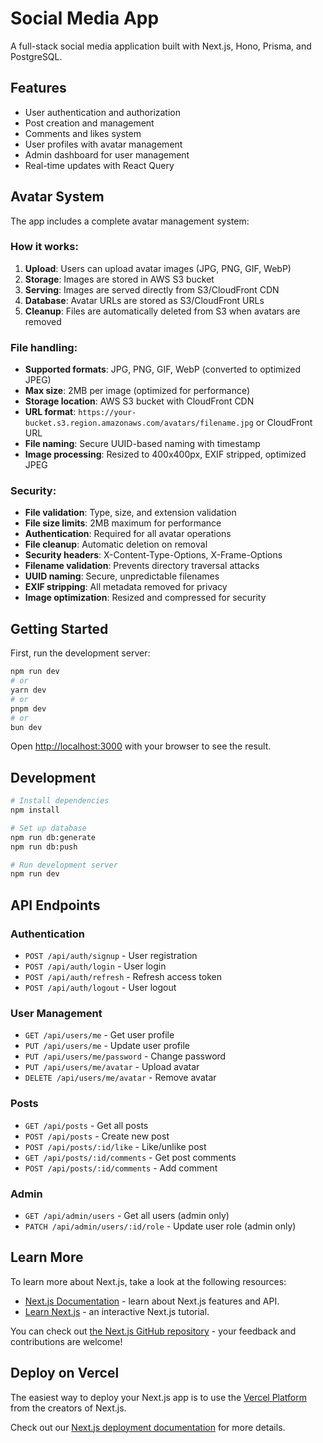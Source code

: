 # Social Media App

A full-stack social media application built with Next.js, Hono, Prisma, and PostgreSQL.

## Features

- User authentication and authorization
- Post creation and management
- Comments and likes system
- User profiles with avatar management
- Admin dashboard for user management
- Real-time updates with React Query

## Avatar System

The app includes a complete avatar management system:

### How it works:
1. **Upload**: Users can upload avatar images (JPG, PNG, GIF, WebP)
2. **Storage**: Images are stored in AWS S3 bucket
3. **Serving**: Images are served directly from S3/CloudFront CDN
4. **Database**: Avatar URLs are stored as S3/CloudFront URLs
5. **Cleanup**: Files are automatically deleted from S3 when avatars are removed

### File handling:
- **Supported formats**: JPG, PNG, GIF, WebP (converted to optimized JPEG)
- **Max size**: 2MB per image (optimized for performance)
- **Storage location**: AWS S3 bucket with CloudFront CDN
- **URL format**: `https://your-bucket.s3.region.amazonaws.com/avatars/filename.jpg` or CloudFront URL
- **File naming**: Secure UUID-based naming with timestamp
- **Image processing**: Resized to 400x400px, EXIF stripped, optimized JPEG

### Security:
- **File validation**: Type, size, and extension validation
- **File size limits**: 2MB maximum for performance
- **Authentication**: Required for all avatar operations
- **File cleanup**: Automatic deletion on removal
- **Security headers**: X-Content-Type-Options, X-Frame-Options
- **Filename validation**: Prevents directory traversal attacks
- **UUID naming**: Secure, unpredictable filenames
- **EXIF stripping**: All metadata removed for privacy
- **Image optimization**: Resized and compressed for security

## Getting Started

First, run the development server:

```bash
npm run dev
# or
yarn dev
# or
pnpm dev
# or
bun dev
```

Open [http://localhost:3000](http://localhost:3000) with your browser to see the result.

## Development

```bash
# Install dependencies
npm install

# Set up database
npm run db:generate
npm run db:push

# Run development server
npm run dev
```

## API Endpoints

### Authentication
- `POST /api/auth/signup` - User registration
- `POST /api/auth/login` - User login
- `POST /api/auth/refresh` - Refresh access token
- `POST /api/auth/logout` - User logout

### User Management
- `GET /api/users/me` - Get user profile
- `PUT /api/users/me` - Update user profile
- `PUT /api/users/me/password` - Change password
- `PUT /api/users/me/avatar` - Upload avatar
- `DELETE /api/users/me/avatar` - Remove avatar

### Posts
- `GET /api/posts` - Get all posts
- `POST /api/posts` - Create new post
- `POST /api/posts/:id/like` - Like/unlike post
- `GET /api/posts/:id/comments` - Get post comments
- `POST /api/posts/:id/comments` - Add comment

### Admin
- `GET /api/admin/users` - Get all users (admin only)
- `PATCH /api/admin/users/:id/role` - Update user role (admin only)

## Learn More

To learn more about Next.js, take a look at the following resources:

- [Next.js Documentation](https://nextjs.org/docs) - learn about Next.js features and API.
- [Learn Next.js](https://nextjs.org/learn) - an interactive Next.js tutorial.

You can check out [the Next.js GitHub repository](https://github.com/vercel/next.js) - your feedback and contributions are welcome!

## Deploy on Vercel

The easiest way to deploy your Next.js app is to use the [Vercel Platform](https://vercel.com/new?utm_medium=default-template&filter=next.js&utm_source=create-next-app&utm_campaign=create-next-app-readme) from the creators of Next.js.

Check out our [Next.js deployment documentation](https://nextjs.org/docs/app/building-your-application/deploying) for more details.
